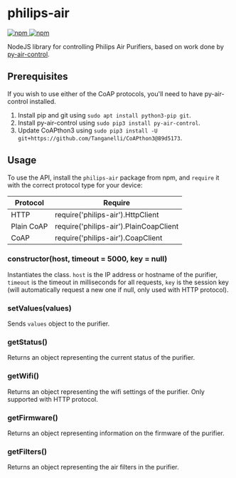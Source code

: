 # philips-air
[![npm](https://img.shields.io/npm/v/philips-air) ![npm](https://img.shields.io/npm/dt/philips-air)](https://www.npmjs.com/package/philips-air)

NodeJS library for controlling Philips Air Purifiers, based on work done by [py-air-control](https://github.com/rgerganov/py-air-control).

## Prerequisites
If you wish to use either of the CoAP protocols, you'll need to have py-air-control installed.

1. Install pip and git using `sudo apt install python3-pip git`.
2. Install py-air-control using `sudo pip3 install py-air-control`.
3. Update CoAPthon3 using `sudo pip3 install -U git+https://github.com/Tanganelli/CoAPthon3@89d5173`.

## Usage
To use the API, install the `philips-air` package from npm, and `require` it with the correct protocol type for your device:

| Protocol   | Require                                |
|------------|----------------------------------------|
| HTTP       | require('philips-air').HttpClient      |
| Plain CoAP | require('philips-air').PlainCoapClient |
| CoAP       | require('philips-air').CoapClient      |

### constructor(host, timeout = 5000, key = null)
Instantiates the class. `host` is the IP address or hostname of the purifier, `timeout` is the timeout in milliseconds for all requests, `key` is the session key (will automatically request a new one if null, only used with HTTP protocol).

### setValues(values)
Sends `values` object to the purifier.

### getStatus()
Returns an object representing the current status of the purifier.

### getWifi()
Returns an object representing the wifi settings of the purifier. Only supported with HTTP protocol.

### getFirmware()
Returns an object representing information on the firmware of the purifier.

### getFilters()
Returns an object representing the air filters in the purifier.
